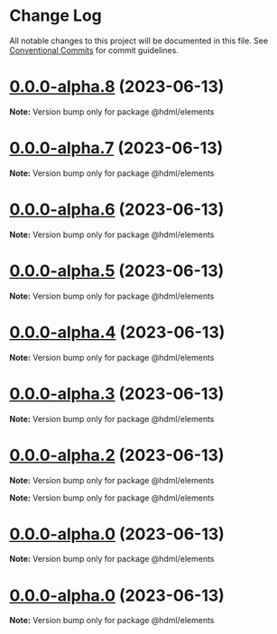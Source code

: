 # Change Log

All notable changes to this project will be documented in this file.
See [Conventional Commits](https://conventionalcommits.org) for commit guidelines.

# [0.0.0-alpha.8](https://github.com/hdml-github/hdml/compare/v0.0.0-alpha.7...v0.0.0-alpha.8) (2023-06-13)

**Note:** Version bump only for package @hdml/elements

# [0.0.0-alpha.7](https://github.com/hdml-github/hdml/compare/v0.0.0-alpha.6...v0.0.0-alpha.7) (2023-06-13)

**Note:** Version bump only for package @hdml/elements

# [0.0.0-alpha.6](https://github.com/hdml-github/hdml/compare/v0.0.0-alpha.5...v0.0.0-alpha.6) (2023-06-13)

**Note:** Version bump only for package @hdml/elements

# [0.0.0-alpha.5](https://github.com/hdml-github/hdml/compare/v0.0.0-alpha.4...v0.0.0-alpha.5) (2023-06-13)

**Note:** Version bump only for package @hdml/elements

# [0.0.0-alpha.4](https://github.com/hdml-github/hdml/compare/v0.0.0-alpha.3...v0.0.0-alpha.4) (2023-06-13)

**Note:** Version bump only for package @hdml/elements

# [0.0.0-alpha.3](https://github.com/hdml-github/hdml/compare/v0.0.0-alpha.2...v0.0.0-alpha.3) (2023-06-13)

**Note:** Version bump only for package @hdml/elements

# [0.0.0-alpha.2](https://github.com/hdml-github/hdml/compare/v0.0.0-alpha.1...v0.0.0-alpha.2) (2023-06-13)

**Note:** Version bump only for package @hdml/elements

**Note:** Version bump only for package @hdml/elements

# [0.0.0-alpha.0](https://github.com/hdml-github/hdml/compare/v0.0.0-alpha.1...v0.0.0-alpha.0) (2023-06-13)

**Note:** Version bump only for package @hdml/elements

# [0.0.0-alpha.0](https://github.com/hdml-github/hdml/compare/v0.0.0-alpha.1...v0.0.0-alpha.0) (2023-06-13)

**Note:** Version bump only for package @hdml/elements
